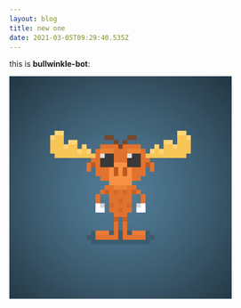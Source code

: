 ```yaml
---
layout: blog
title: new one
date: 2021-03-05T09:29:40.535Z
---
```

this is **bullwinkle-bot**:

![bullwinkle bot image](/assets/uploads/bwk_bot.png "bullwinkle bot")
